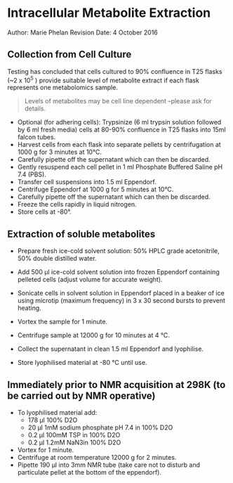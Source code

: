 # Intracellular Metabolite Extraction

Author: Marie Phelan
Revision Date: 4 October 2016

## Collection from Cell Culture

Testing has concluded that cells cultured to 90% confluence in T25 flasks (~2 x 10<sup>5</sup> ) provide suitable level of metabolite extract if each flask represents one metabolomics sample.
> Levels of metabolites may be cell line dependent –please ask for details.

 - Optional (for adhering cells): Trypsinize (6 ml trypsin solution followed by 6 ml fresh media) cells at 80-90% confluence in T25 flasks into 15ml falcon tubes.
 - Harvest cells from each flask into separate pellets by centrifugation at 1000 g for 3 minutes at 10<span>&deg;</span>C.
 - Carefully pipette off the supernatant which can then be discarded.
 - Gently resuspend each cell pellet in 1 ml Phosphate Buffered Saline pH 7.4 (PBS).
 - Transfer cell suspensions into 1.5 ml Eppendorf.
 - Centrifuge Eppendorf at 1000 g for 5 minutes at 10<span>&deg;</span>C.
 - Carefully pipette off the supernatant which can then be discarded.
 - Freeze the cells rapidly in liquid nitrogen.
 - Store cells at -80<span>&deg;</span>.

## Extraction of soluble metabolites
 - Prepare fresh ice-cold solvent solution: 50% HPLC grade acetonitrile, 50% double distilled water.

 - Add 500 μl ice-cold solvent solution into frozen Eppendorf containing pelleted cells (adjust volume for accurate weight).

 - Sonicate cells in solvent solution in Eppendorf placed in a beaker of ice using microtip (maximum frequency) in 3 x 30 second bursts to prevent heating.

 - Vortex the sample for 1 minute.

 - Centrifuge sample at 12000 g for 10 minutes at 4 <span>&deg;</span>C.

 - Collect the supernatant in clean 1.5 ml Eppendorf and lyophilise.

 - Store lyophilised material at -80 <span>&deg;</span>C until use.

## Immediately prior to NMR acquisition at 298K (to be carried out by NMR operative)

 - To lyophilised material add:
     - 178 μl 100% D2O
     - 20 μl 1mM sodium phosphate pH 7.4 in 100% D2O
     - 0.2 μl 100mM TSP in 100% D2O
     - 0.2 μl 1.2mM NaN3in 100% D2O
 - Vortex for 1 minute.
 - Centrifuge at room temperature 12000 g for 2 minutes.
 - Pipette 190 μl into 3mm NMR tube (take care not to disturb and particulate pellet at the bottom of the eppendorf).